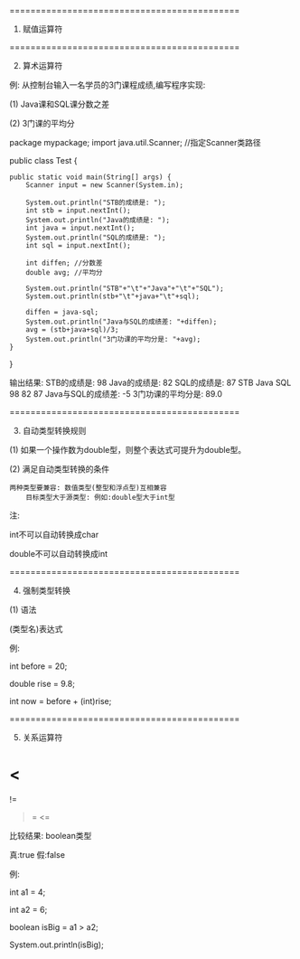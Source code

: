 ============================================

1. 赋值运算符




============================================

2. 算术运算符

例: 从控制台输入一名学员的3门课程成绩,编写程序实现:

(1) Java课和SQL课分数之差

(2) 3门课的平均分



package mypackage;
import java.util.Scanner;	//指定Scanner类路径

public class Test {

	public static void main(String[] args) {
		Scanner input = new Scanner(System.in);
		
		System.out.println("STB的成绩是: ");
		int stb = input.nextInt();
		System.out.println("Java的成绩是: ");
		int java = input.nextInt();
		System.out.println("SQL的成绩是: ");
		int sql = input.nextInt();
		
		int diffen;	//分数差
		double avg;	//平均分
		
		System.out.println("STB"+"\t"+"Java"+"\t"+"SQL");
		System.out.println(stb+"\t"+java+"\t"+sql);
		
		diffen = java-sql;
		System.out.println("Java与SQL的成绩差: "+diffen);
		avg = (stb+java+sql)/3;
		System.out.println("3门功课的平均分是: "+avg);
	}
}

输出结果:
STB的成绩是: 
98
Java的成绩是: 
82
SQL的成绩是: 
87
STB	Java	SQL
98	82	87
Java与SQL的成绩差: -5
3门功课的平均分是: 89.0

============================================

3. 自动类型转换规则

(1) 如果一个操作数为double型，则整个表达式可提升为double型。

(2) 满足自动类型转换的条件

	两种类型要兼容: 数值类型(整型和浮点型)互相兼容
		目标类型大于源类型: 例如:double型大于int型



注:

int不可以自动转换成char

double不可以自动转换成int




============================================

4. 强制类型转换

(1) 语法

(类型名)表达式



例:

int before = 20;

double rise = 9.8;

int now = before + (int)rise;




============================================

5. 关系运算符

>
 < 
== 
!= 
>= 
<=


比较结果: boolean类型

真:true
 假:false



例:

int a1 = 4;

int a2 = 6;

boolean isBig = a1 > a2;

System.out.println(isBig);







